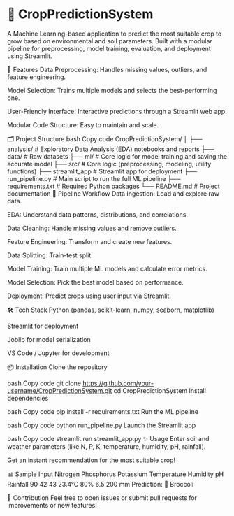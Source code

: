 # 🌾 CropPredictionSystem

A Machine Learning-based application to predict the most suitable crop to grow based on environmental and soil parameters. Built with a modular pipeline for preprocessing, model training, evaluation, and deployment using Streamlit.

🚀 Features
Data Preprocessing: Handles missing values, outliers, and feature engineering.

Model Selection: Trains multiple models and selects the best-performing one.

User-Friendly Interface: Interactive predictions through a Streamlit web app.

Modular Code Structure: Easy to maintain and scale.

🗂 Project Structure
bash
Copy code
CropPredictionSystem/
│
├── analysis/         # Exploratory Data Analysis (EDA) notebooks and reports
├── data/             # Raw datasets
├── ml/               # Core logic for model training and saving the accurate model
├── src/              # Core logic (preprocessing, modeling, utility functions)
├── streamlit_app  # Streamlit app for deployment
├── run_pipeline.py   # Main script to run the full ML pipeline
├── requirements.txt  # Required Python packages
└── README.md         # Project documentation
🧩 Pipeline Workflow
Data Ingestion: Load and explore raw data.

EDA: Understand data patterns, distributions, and correlations.

Data Cleaning: Handle missing values and remove outliers.

Feature Engineering: Transform and create new features.

Data Splitting: Train-test split.

Model Training: Train multiple ML models and calculate error metrics.

Model Selection: Pick the best model based on performance.

Deployment: Predict crops using user input via Streamlit.

🛠 Tech Stack
Python (pandas, scikit-learn, numpy, seaborn, matplotlib)

Streamlit for deployment

Joblib for model serialization

VS Code / Jupyter for development

📦 Installation
Clone the repository

bash
Copy code
git clone https://github.com/your-username/CropPredictionSystem.git
cd CropPredictionSystem
Install dependencies

bash
Copy code
pip install -r requirements.txt
Run the ML pipeline

bash
Copy code
python run_pipeline.py
Launch the Streamlit app

bash
Copy code
streamlit run streamlit_app.py
✨ Usage
Enter soil and weather parameters (like N, P, K, temperature, humidity, pH, rainfall).

Get an instant recommendation for the most suitable crop!

📊 Sample Input
Nitrogen	Phosphorus	Potassium	Temperature	Humidity	pH	Rainfall
90	42	43	23.4°C	80%	6.5	200 mm
Prediction: 🥦 Broccoli

🙌 Contribution
Feel free to open issues or submit pull requests for improvements or new features!
